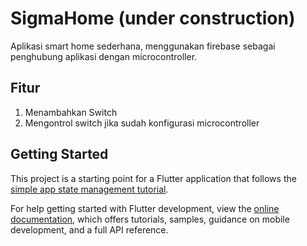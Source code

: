# SigmaHome (under construction)

Aplikasi smart home sederhana, menggunakan firebase sebagai penghubung aplikasi dengan microcontroller.

## Fitur
1. Menambahkan Switch
2. Mengontrol switch jika sudah konfigurasi microcontroller

## Getting Started

This project is a starting point for a Flutter application that follows the
[simple app state management
tutorial](https://flutter.dev/to/state-management-sample).

For help getting started with Flutter development, view the
[online documentation](https://docs.flutter.dev), which offers tutorials,
samples, guidance on mobile development, and a full API reference.